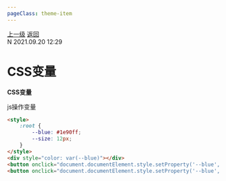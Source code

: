 ```yaml
---
pageClass: theme-item
---
```

<div class="extend-header">
    <div class="info">
        <div class="record">
            <a class="back" href="./">上一级</a>
            <a class="back" href="./">返回</a>
        </div>        
        <div class="mini">
            <span>N 2021.09.20 12:29</span>
        </div>
    </div>
    <div class="content"></div>
</div>
<div class="content-header">
<h1>CSS变量</h1><strong>CSS变量</strong>
</div>
<div class="static-content">

js操作变量
```html
<style>
    :root {
        --blue: #1e90ff;
        --size: 12px;
    }
</style>
<div style="color: var(--blue)"></div>
<button onclick="document.documentElement.style.setProperty('--blue', '#f00')">字体颜色</button>
<button onclick="document.documentElement.style.setProperty('--blue', '#f00')">增加字号</button>
```

</div>